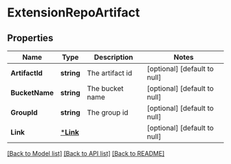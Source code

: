 # ExtensionRepoArtifact

## Properties
Name | Type | Description | Notes
------------ | ------------- | ------------- | -------------
**ArtifactId** | **string** | The artifact id | [optional] [default to null]
**BucketName** | **string** | The bucket name | [optional] [default to null]
**GroupId** | **string** | The group id | [optional] [default to null]
**Link** | [***Link**](Link.md) |  | [optional] [default to null]

[[Back to Model list]](../README.md#documentation-for-models) [[Back to API list]](../README.md#documentation-for-api-endpoints) [[Back to README]](../README.md)

